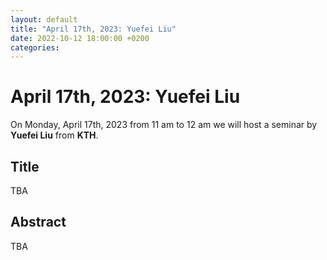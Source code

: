 ```yaml
---
layout: default
title: "April 17th, 2023: Yuefei Liu"
date: 2022-10-12 18:00:00 +0200
categories:
---
```


# April 17th, 2023: Yuefei Liu

On Monday, April 17th, 2023 from 11 am to 12 am we will host a seminar by **Yuefei Liu** from **KTH**. 

## Title

TBA

## Abstract 

TBA




